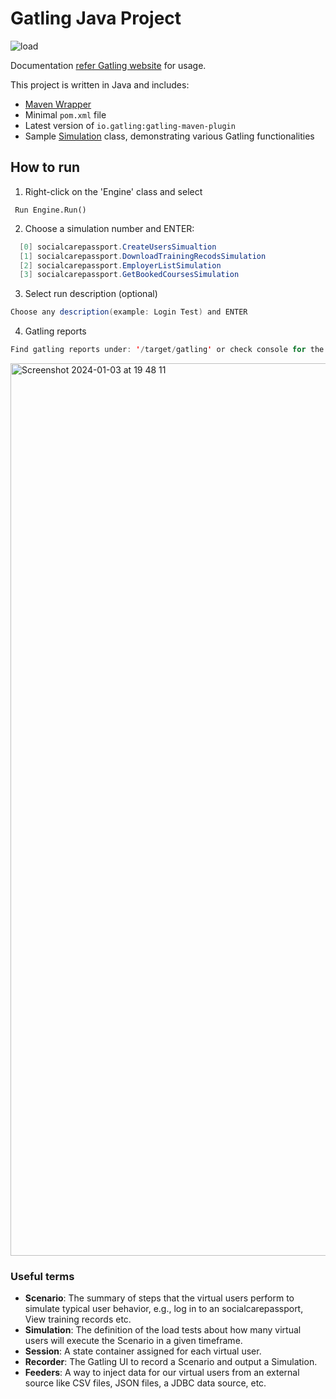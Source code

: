 Gatling Java Project
============================================
![load](https://github.com/SChellapuram/gatling-java/assets/148459324/0e1859a4-634c-4d9c-93b2-d19ffe542abe)


Documentation
[refer Gatling website](https://gatling.io/docs/current/extensions/maven_plugin/) for usage. 

This project is written in Java and includes:

* [Maven Wrapper](https://maven.apache.org/wrapper/)
* Minimal `pom.xml` file
* Latest version of `io.gatling:gatling-maven-plugin`
* Sample [Simulation](https://gatling.io/docs/gatling/reference/current/general/concepts/#simulation) class,
  demonstrating various Gatling functionalities

## How to run 
1. Right-click on the 'Engine' class and select
```jshelllanguage
 Run Engine.Run()
```
2. Choose a simulation number and ENTER:
```java
  [0] socialcarepassport.CreateUsersSimualtion
  [1] socialcarepassport.DownloadTrainingRecodsSimulation
  [2] socialcarepassport.EmployerListSimulation
  [3] socialcarepassport.GetBookedCoursesSimulation
```
3. Select run description (optional)
```java
Choose any description(example: Login Test) and ENTER
```
4. Gatling reports

```java
Find gatling reports under: '/target/gatling' or check console for the reports link
```
<img width="1428" alt="Screenshot 2024-01-03 at 19 48 11" src="https://github.com/SChellapuram/gatling-java/assets/148459324/dcbf2459-1572-41c9-9ec0-70f0ce6466ba">


### Useful terms

* **Scenario**: The summary of steps that the virtual users perform to simulate typical user behavior, e.g., log in to an socialcarepassport, View training records etc.
* **Simulation**: The definition of the load tests about how many virtual users will execute the Scenario in a given timeframe.
* **Session**: A state container assigned for each virtual user.
* **Recorder**: The Gatling UI to record a Scenario and output a Simulation.
* **Feeders**: A way to inject data for our virtual users from an external source like CSV files, JSON files, a JDBC data source, etc.
